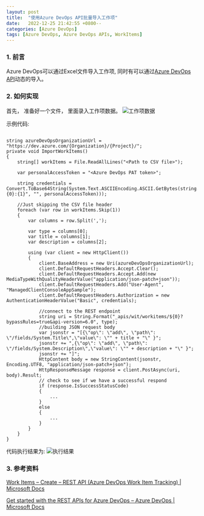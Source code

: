 ```yaml
---
layout: post
title:  "使用Azure DevOps API批量导入工作项"
date:   2022-12-25 21:42:55 +0800--
categories: [Azure DevOps]
tags: [Azure DevOps, Azure DevOps APIs, WorkItems]  
---
```


### 1. 前言

Azure DevOps可以通过Excel文件导入工作项, 同时有可以通过[Azure DevOps API](https://docs.microsoft.com/en-us/rest/api/azure/devops)动态的导入。

### 2. 如何实现

首先， 准备好一个文件， 里面录入工作项数据。
![工作项数据](https://devblogs.microsoft.com/premier-developer/wp-content/uploads/sites/31/2022/05/word-image-4.png)

示例代码:

```CSharp

string azureDevOpsOrganizationUrl = "https://dev.azure.com/{Organization}/{Project}/";
private void ImportWorkItems()
{
    string[] workItems = File.ReadAllLines("<Path to CSV file>");

    var personalAccessToken = "<Azure DevOps PAT token>";

    string credentials = Convert.ToBase64String(System.Text.ASCIIEncoding.ASCII.GetBytes(string.Format("{0}:{1}", "", personalAccessToken)));
    
    //Just skipping the CSV file header
    foreach (var row in workItems.Skip(1))
    {
        var columns = row.Split(',');

        var type = columns[0];
        var title = columns[1];
        var description = columns[2];

        using (var client = new HttpClient())
        {
            client.BaseAddress = new Uri(azureDevOpsOrganizationUrl);
            client.DefaultRequestHeaders.Accept.Clear();
            client.DefaultRequestHeaders.Accept.Add(new MediaTypeWithQualityHeaderValue("application/json-patch+json"));
            client.DefaultRequestHeaders.Add("User-Agent", "ManagedClientConsoleAppSample");
            client.DefaultRequestHeaders.Authorization = new AuthenticationHeaderValue("Basic", credentials);

            //connect to the REST endpoint
            string uri = String.Format("_apis/wit/workitems/${0}?bypassRules=true&api-version=6.0", type);
            //building JSON request body
            var jsonstr = "[{\"op\": \"add\", \"path\": \"/fields/System.Title\",\"value\": \"" + title + "\" }";
            jsonstr += ",{\"op\": \"add\", \"path\": \"/fields/System.Description\",\"value\": \"" + description + "\" }";
            jsonstr += "]"; 
            HttpContent body = new StringContent(jsonstr, Encoding.UTF8, "application/json-patch+json");
            HttpResponseMessage response = client.PostAsync(uri, body).Result;                    
            // check to see if we have a successful respond
            if (response.IsSuccessStatusCode)
            {
                ...
            }
            else
            {
                ...
            }
        }
    }
}
```

代码执行结果为:
![执行结果](https://devblogs.microsoft.com/premier-developer/wp-content/uploads/sites/31/2022/05/graphical-user-interface-text-application-email-5.png)

### 3. 参考资料
[Work Items – Create – REST API (Azure DevOps Work Item Tracking) | Microsoft Docs](https://learn.microsoft.com/en-us/rest/api/azure/devops/wit/work-items/create?view=azure-devops-rest-6.0&tabs=HTTP)

[Get started with the REST APIs for Azure DevOps – Azure DevOps | Microsoft Docs](https://learn.microsoft.com/en-us/azure/devops/integrate/how-to/call-rest-api?view=azure-devops)